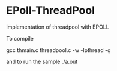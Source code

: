 # EPoll-ThreadPool
implementation of threadpool with EPOLL

To compile

gcc thmain.c threadpool.c -w -lpthread -g


and to run the sample ./a.out
